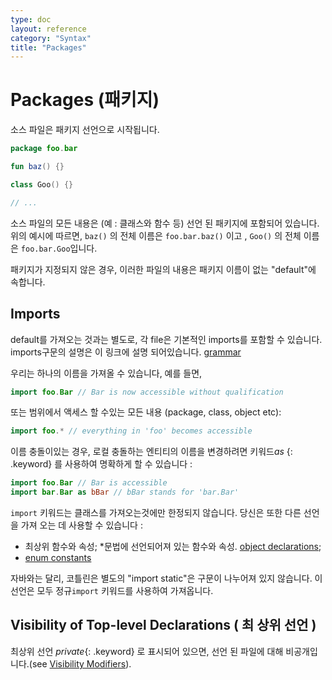 ```yaml
---
type: doc
layout: reference
category: "Syntax"
title: "Packages"
---
```


# Packages (패키지)

소스 파일은 패키지 선언으로 시작됩니다.

``` kotlin
package foo.bar

fun baz() {}

class Goo() {}

// ...
```

소스 파일의 모든 내용은 (예 : 클래스와 함수 등) 선언 된 패키지에 포함되어 있습니다.
위의 예시에 따르면, `baz()` 의 전체 이름은 `foo.bar.baz()` 이고 , `Goo()` 의 전체 이름은 `foo.bar.Goo`입니다. 

패키지가 지정되지 않은 경우, 이러한 파일의 내용은 패키지 이름이 없는 "default"에 속합니다.

## Imports

default를 가져오는 것과는 별도로, 각 file은 기본적인 imports를 포함할 수 있습니다.
imports구문의 설명은 이 링크에 설명 되어있습니다. [grammar](grammar.html#import) 

우리는 하나의 이름을 가져올 수 있습니다, 예를 들면,

``` kotlin
import foo.Bar // Bar is now accessible without qualification
```

또는 범위에서 액세스 할 수있는 모든 내용 (package, class, object etc):

``` kotlin
import foo.* // everything in 'foo' becomes accessible
```

이름 충돌이있는 경우, 로컬 충돌하는 엔티티의 이름을 변경하려면 키워드*as* {: .keyword} 를 사용하여 명확하게 할 수 있습니다 :

``` kotlin
import foo.Bar // Bar is accessible
import bar.Bar as bBar // bBar stands for 'bar.Bar'
```

`import` 키워드는 클래스를 가져오는것에만 한정되지 않습니다. 당신은 또한 다른 선언을 가져 오는 데 사용할 수 있습니다 :

* 최상위 함수와 속성;
    *문법에 선언되어져 있는 함수와 속성. [object declarations](object-declarations.html#object-declarations);
* [enum constants](enum-classes.html)

자바와는 달리, 코틀린은 별도의 "import static"은 구문이 나누어져 있지 않습니다. 이 선언은 모두 정규`import` 키워드를 사용하여 가져옵니다.

## Visibility of Top-level Declarations ( 최 상위 선언 )

최상위 선언 *private*{: .keyword} 로 표시되어 있으면, ​​선언 된 파일에 대해 비공개입니다.(see [Visibility Modifiers](visibility-modifiers.html)).